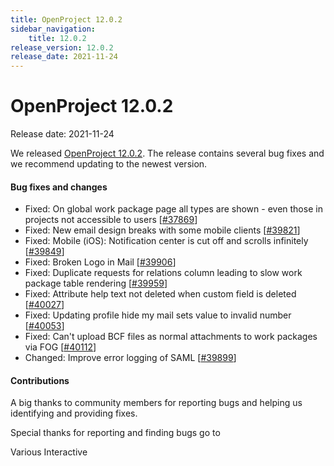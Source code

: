 ```yaml
---
title: OpenProject 12.0.2
sidebar_navigation:
    title: 12.0.2
release_version: 12.0.2
release_date: 2021-11-24
---
```


# OpenProject 12.0.2

Release date: 2021-11-24

We released [OpenProject 12.0.2](https://community.openproject.com/versions/1497).
The release contains several bug fixes and we recommend updating to the newest version.

<!--more-->
#### Bug fixes and changes

- Fixed: On global work package page all types are shown - even those in projects not accessible to users \[[#37869](https://community.openproject.com/wp/37869)\]
- Fixed: New email design breaks with some mobile clients \[[#39821](https://community.openproject.com/wp/39821)\]
- Fixed: Mobile (iOS): Notification center is cut off and scrolls infinitely \[[#39849](https://community.openproject.com/wp/39849)\]
- Fixed: Broken Logo in Mail \[[#39906](https://community.openproject.com/wp/39906)\]
- Fixed: Duplicate requests for relations column leading to slow work package table rendering \[[#39959](https://community.openproject.com/wp/39959)\]
- Fixed: Attribute help text not deleted when custom field is deleted \[[#40027](https://community.openproject.com/wp/40027)\]
- Fixed: Updating profile hide my mail sets value to invalid number \[[#40053](https://community.openproject.com/wp/40053)\]
- Fixed: Can't upload BCF files as normal attachments to work packages via FOG \[[#40112](https://community.openproject.com/wp/40112)\]
- Changed: Improve error logging of SAML  \[[#39899](https://community.openproject.com/wp/39899)\]

#### Contributions
A big thanks to community members for reporting bugs and helping us identifying and providing fixes.

Special thanks for reporting and finding bugs go to

Various Interactive
